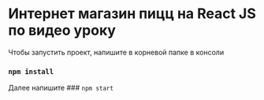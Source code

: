 # Интернет магазин пицц на React JS по видео уроку

Чтобы запустить проект, напишите в корневой папке в консоли 
### `npm install`

Далее напишите ### `npm start`
